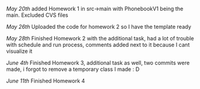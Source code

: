 *May 20th* added Homework 1 in src->main with PhonebookV1 being the main. Excluded CVS files


*May 26th*
Uploaded the code for homework 2 so I have the template ready

*May 28th* Finished Homework 2 with the additional task, had a lot of trouble with schedule and run process, comments added next to it because I cant visualize it

*June 4th* Finished Homework 3, additional task as well, two commits were made, i forgot to remove a temporary class I made : D

*June 11th* Finished Homework 4

